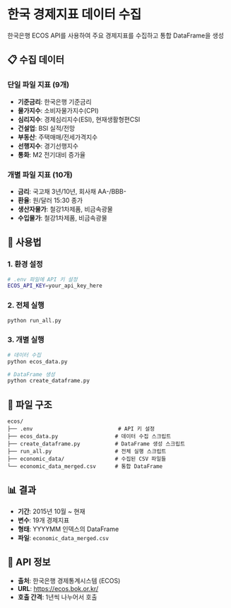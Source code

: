 # 한국 경제지표 데이터 수집

한국은행 ECOS API를 사용하여 주요 경제지표를 수집하고 통합 DataFrame을 생성

## 📋 수집 데이터

### 단일 파일 지표 (9개)
- **기준금리**: 한국은행 기준금리
- **물가지수**: 소비자물가지수(CPI)
- **심리지수**: 경제심리지수(ESI), 현재생활형편CSI
- **건설업**: BSI 실적/전망
- **부동산**: 주택매매/전세가격지수
- **선행지수**: 경기선행지수
- **통화**: M2 전기대비 증가율

### 개별 파일 지표 (10개)
- **금리**: 국고채 3년/10년, 회사채 AA-/BBB-
- **환율**: 원/달러 15:30 종가
- **생산자물가**: 철강1차제품, 비금속광물
- **수입물가**: 철강1차제품, 비금속광물

## 🚀 사용법

### 1. 환경 설정
```bash
# .env 파일에 API 키 설정
ECOS_API_KEY=your_api_key_here
```

### 2. 전체 실행
```bash
python run_all.py
```

### 3. 개별 실행
```bash
# 데이터 수집
python ecos_data.py

# DataFrame 생성
python create_dataframe.py
```

## 📁 파일 구조

```
ecos/
├── .env                           # API 키 설정
├── ecos_data.py                  # 데이터 수집 스크립트
├── create_dataframe.py           # DataFrame 생성 스크립트
├── run_all.py                    # 전체 실행 스크립트
├── economic_data/                # 수집된 CSV 파일들
└── economic_data_merged.csv      # 통합 DataFrame
```

## 📊 결과

- **기간**: 2015년 10월 ~ 현재
- **변수**: 19개 경제지표
- **형태**: YYYYMM 인덱스의 DataFrame
- **파일**: `economic_data_merged.csv`

## 🔗 API 정보

- **출처**: 한국은행 경제통계시스템 (ECOS)
- **URL**: https://ecos.bok.or.kr/
- **호출 간격**: 1년씩 나누어서 호출
    